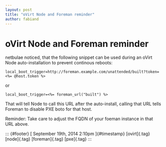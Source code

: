 ```yaml
---
layout: post
title: "oVirt Node and Foreman reminder"
author: fabiand
---
```



oVirt Node and Foreman reminder
===============================

netbulae noticed, that the following snippet can be used during an oVirt
Node auto-installation to prevent continous reboots:

    local_boot_trigger=http://foreman.example.com/unattended/built?token=<%= @host.token %>

or

    local_boot_trigger=<%= foreman_url("built") %>

That will tell Node to call this URL after the auto-install, calling
that URL tells Foreman to disable PXE boto for that host.

Reminder: Take care to adjust the FQDN of your foeman instance in that
URL above.

::: {#footer}
[ September 19th, 2014 2:10pm ]{#timestamp} [ovirt]{.tag} [node]{.tag}
[foreman]{.tag} [pxe]{.tag}
:::
